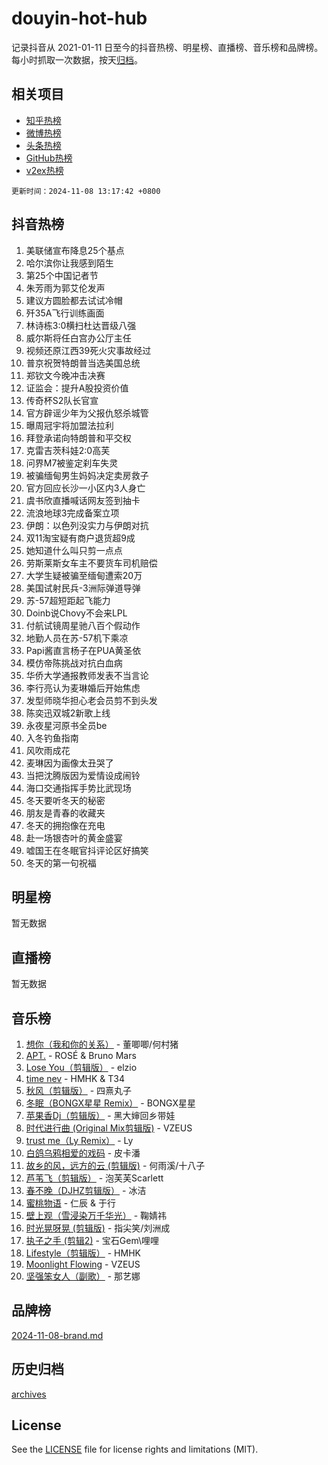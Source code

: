# douyin-hot-hub

记录抖音从 2021-01-11 日至今的抖音热榜、明星榜、直播榜、音乐榜和品牌榜。每小时抓取一次数据，按天[归档](archives)。

## 相关项目

- [知乎热榜](https://github.com/lonnyzhang423/zhihu-hot-hub)
- [微博热榜](https://github.com/lonnyzhang423/weibo-hot-hub)
- [头条热榜](https://github.com/lonnyzhang423/toutiao-hot-hub)
- [GitHub热榜](https://github.com/lonnyzhang423/github-hot-hub)
- [v2ex热榜](https://github.com/lonnyzhang423/v2ex-hot-hub)


`更新时间：2024-11-08 13:17:42 +0800`

## 抖音热榜

1. 美联储宣布降息25个基点
1. 哈尔滨你让我感到陌生
1. 第25个中国记者节
1. 朱芳雨为郭艾伦发声
1. 建议方圆脸都去试试冷帽
1. 歼35A飞行训练画面
1. 林诗栋3:0横扫杜达晋级八强
1. 威尔斯将任白宫办公厅主任
1. 视频还原江西39死火灾事故经过
1. 普京祝贺特朗普当选美国总统
1. 郑钦文今晚冲击决赛
1. 证监会：提升A股投资价值
1. 传奇杯S2队长官宣
1. 官方辟谣少年为父报仇怒杀城管
1. 曝周冠宇将加盟法拉利
1. 拜登承诺向特朗普和平交权
1. 克雷吉茨科娃2:0高芙
1. 问界M7被鉴定刹车失灵
1. 被骗缅甸男生妈妈决定卖房救子
1. 官方回应长沙一小区内3人身亡
1. 虞书欣直播喊话网友签到抽卡
1. 流浪地球3完成备案立项
1. 伊朗：以色列没实力与伊朗对抗
1. 双11淘宝疑有商户退货超9成
1. 她知道什么叫只剪一点点
1. 劳斯莱斯女车主不要货车司机赔偿
1. 大学生疑被骗至缅甸遭索20万
1. 美国试射民兵-3洲际弹道导弹
1. 苏-57超短距起飞能力
1. Doinb说Chovy不会来LPL
1. 付航试镜周星驰八百个假动作
1. 地勤人员在苏-57机下乘凉
1. Papi酱直言杨子在PUA黄圣依
1. 模仿帝陈挑战对抗白血病
1. 华侨大学通报教师发表不当言论
1. 李行亮认为麦琳婚后开始焦虑
1. 发型师晓华担心老会员剪不到头发
1. 陈奕迅双城2新歌上线
1. 永夜星河原书全员be
1. 入冬钓鱼指南
1. 风吹雨成花
1. 麦琳因为画像太丑哭了
1. 当把沈腾版因为爱情设成闹铃
1. 海口交通指挥手势比武现场
1. 冬天要听冬天的秘密
1. 朋友是青春的收藏夹
1. 冬天的拥抱像在充电
1. 赴一场银杏叶的黄金盛宴
1. 嘘国王在冬眠官抖评论区好搞笑
1. 冬天的第一句祝福

## 明星榜

暂无数据

## 直播榜

暂无数据

## 音乐榜

1. [想你（我和你的关系）](https://sf5-hl-cdn-tos.douyinstatic.com/obj/tos-cn-ve-2774/o8QxhcOBDYYX0zqKCjFVQXZ3RBffnRBQEogitG) - 董唧唧/何村猪
1. [APT.](https://sf3-cdn-tos.douyinstatic.com/obj/tos-cn-ve-2774/oUIcRnUtZBV1JgZtxIMCAiiBSVBSEEOCFfkeMQ) - ROSÉ & Bruno Mars
1. [Lose You（剪辑版）](https://sf5-hl-cdn-tos.douyinstatic.com/obj/tos-cn-ve-2774/og9yxQxAWI86iBNr9ojBFMoWTIvDZZb8HwiGY) - elzio
1. [time nev](https://sf5-hl-cdn-tos.douyinstatic.com/obj/tos-cn-ve-2774/oc6aICzpzBCWrhCvDVi2AZmQLt0gIBxfMEfd6i) - HMHK & T34
1. [秋风（剪辑版）](https://sf3-cdn-tos.douyinstatic.com/obj/tos-cn-ve-2774/ocGaU84LfAfzMd2wbXdQFpCGhBiXg82JNMRRie) - 四熹丸子
1. [冬眠（BONGX星星 Remix）](https://sf3-cdn-tos.douyinstatic.com/obj/tos-cn-ve-2774/oMCfFFoE3LwQ7agAgOIG4ieExqkeAsxNBEkLdz) - BONGX星星
1. [苹果香Dj（剪辑版）](https://sf5-hl-cdn-tos.douyinstatic.com/obj/tos-cn-ve-2774/oEeIEQbYGAOspCTRAIeYF4Ok8LgZ8NBaRe4ztR) - 黑大婶回乡带娃
1. [时代进行曲 (Original Mix剪辑版)](https://sf3-cdn-tos.douyinstatic.com/obj/tos-cn-ve-2774/oYrssziLdrtiW6cKABM8n5Vfc2xwXiIBInoAkn) - VZEUS
1. [trust me（Ly Remix）](https://sf5-hl-cdn-tos.douyinstatic.com/obj/tos-cn-ve-2774/oUo1M8fz5AfmMSExABQQKFE0eCMWgsiccfqrMA) - Ly
1. [白鸽乌鸦相爱的戏码](https://sf5-hl-cdn-tos.douyinstatic.com/obj/tos-cn-ve-2774/oMVVEf6eDAOmFtNtCsEqKpIorBDM8Nkg6TZRqC) - 皮卡潘
1. [故乡的风，远方的云 (剪辑版)](https://sf5-hl-cdn-tos.douyinstatic.com/obj/tos-cn-ve-2774/ooPEdiZMrAAWisczq1WXoZYGU6GxII2UUBvYI) - 何雨溪/十八子
1. [芦苇飞（剪辑版）](https://sf5-hl-cdn-tos.douyinstatic.com/obj/tos-cn-ve-2774/ok3IaChjEFFoK3FAMzXDEgfpeE6Al3Nv2BnfCW) - 泡芙芙Scarlett
1. [春不晚（DJHZ剪辑版）](https://sf3-cdn-tos.douyinstatic.com/obj/tos-cn-ve-2774/osEZa7YZ6wNo9QDABgfGFaCQKRQTNafsBJDnKt) - 冰洁
1. [蜜桃物语](https://sf3-cdn-tos.douyinstatic.com/obj/tos-cn-ve-2774/oIhOSCZtIACtYU4XQkngiW9kCBfVD1Fz9IYeqL) - 仁辰 & 于行
1. [壁上观（雪浸染万千华光）](https://sf5-hl-cdn-tos.douyinstatic.com/obj/tos-cn-ve-2774/ocIizBMxWi8vA8UdAMIYdYCjgBB5Z3WZWxrvY) - 鞠婧祎
1. [时光晃呀晃 (剪辑版)](https://sf5-hl-cdn-tos.douyinstatic.com/obj/tos-cn-ve-2774/o8ACeQem3gwI1x3GIYGAfKG0LJebKFRJDwRwyW) - 指尖笑/刘洲成
1. [执子之手 (剪辑2)](https://sf3-cdn-tos.douyinstatic.com/obj/tos-cn-ve-2774/oUoZLQjCc31XzqsBnBQUNgeKtYPBcgbFDwtfcu) - 宝石Gem\哩哩
1. [Lifestyle（剪辑版）](https://sf3-cdn-tos.douyinstatic.com/obj/tos-cn-ve-2774/owfqGgjwG3V5lCLaAIezFMeg3LtuKNBaZKgzPV) - HMHK
1. [Moonlight Flowing](https://sf5-hl-cdn-tos.douyinstatic.com/obj/tos-cn-ve-2774/oopZsCtRnQgOhEYmv9FfBBgwmeaQmWQQZED9tN) - VZEUS
1. [坚强笨女人（副歌）](https://sf3-cdn-tos.douyinstatic.com/obj/tos-cn-ve-2774/ospNInQiZvGWyBVg5zkNsAMct5uJIg1CrZiPL) - 那艺娜

## 品牌榜

[2024-11-08-brand.md](archives/2024-11-08-brand.md)

## 历史归档

[archives](archives)

## License

See the [LICENSE](LICENSE) file for license rights and limitations (MIT).
